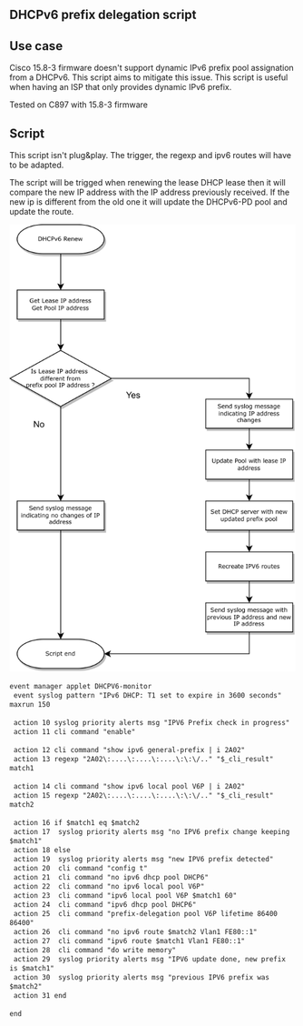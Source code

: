 ## DHCPv6 prefix delegation script

## Use case

Cisco 15.8-3 firmware doesn't support dynamic IPv6 prefix pool assignation from a DHCPv6. This script aims to mitigate this issue.
This script is useful when having an ISP that only provides dynamic IPv6 prefix.

Tested on C897 with 15.8-3 firmware


## Script

This script isn't plug&play. The trigger, the regexp and ipv6 routes will have to be adapted.

The script will be trigged when renewing the lease DHCP lease then it will compare the new IP address with the IP address previously received. 
If the new ip is different from the old one it will update the DHCPv6-PD pool and update the route.


![Algorithm schema](./images/flowchart.png)

```
event manager applet DHCPV6-monitor
 event syslog pattern "IPv6 DHCP: T1 set to expire in 3600 seconds" maxrun 150
 
 action 10 syslog priority alerts msg "IPV6 Prefix check in progress"
 action 11 cli command "enable"

 action 12 cli command "show ipv6 general-prefix | i 2A02"
 action 13 regexp "2A02\:....\:....\:....\:\:\/.." "$_cli_result" match1
 
 action 14 cli command "show ipv6 local pool V6P | i 2A02"
 action 15 regexp "2A02\:....\:....\:....\:\:\/.." "$_cli_result" match2
 
 action 16 if $match1 eq $match2
 action 17  syslog priority alerts msg "no IPV6 prefix change keeping $match1"
 action 18 else
 action 19  syslog priority alerts msg "new IPV6 prefix detected"
 action 20  cli command "config t"
 action 21  cli command "no ipv6 dhcp pool DHCP6"
 action 22  cli command "no ipv6 local pool V6P"
 action 23  cli command "ipv6 local pool V6P $match1 60"
 action 24  cli command "ipv6 dhcp pool DHCP6"
 action 25  cli command "prefix-delegation pool V6P lifetime 86400 86400"
 action 26  cli command "no ipv6 route $match2 Vlan1 FE80::1"
 action 27  cli command "ipv6 route $match1 Vlan1 FE80::1"
 action 28  cli command "do write memory"
 action 29  syslog priority alerts msg "IPV6 update done, new prefix is $match1"
 action 30  syslog priority alerts msg "previous IPV6 prefix was $match2"
 action 31 end
 
end 
```
